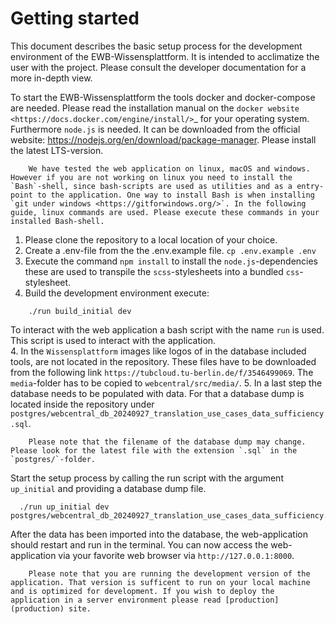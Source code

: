# Getting started
This document describes the basic setup process for the development environment of the EWB-Wissensplattform. It is intended to acclimatize the user with the project. Please consult the developer documentation for a more in-depth view.

To start the EWB-Wissensplattform the tools docker and docker-compose are needed. Please read the installation manual on the `docker website <https://docs.docker.com/engine/install/>`_ for your operating system. Furthermore `node.js` is needed. It can be downloaded from the official website: https://nodejs.org/en/download/package-manager. Please install the latest LTS-version.

```{note}
    We have tested the web application on linux, macOS and windows. However if you are not working on linux you need to install the `Bash`-shell, since bash-scripts are used as utilities and as a entry-point to the application. One way to install Bash is when installing `git under windows <https://gitforwindows.org/>`. In the following guide, linux commands are used. Please execute these commands in your installed Bash-shell. 
```
1. Please clone the repository to a local location of your choice. 
2. Create a .env-file from the the .env.example file.
`
  cp .env.example .env
`
3. Execute the command `npm install` to install the `node.js`-dependencies these are used to transpile the `scss`-stylesheets into a bundled `css`-stylesheet.
4. Build the development environment execute:
```
    ./run build_initial dev
```
To interact with the web application a bash script with the name `run` is used. This script is used to interact with the application.  
4. In the `Wissensplattform` images like logos of in the database included tools, are not located in the repository. These files have to be downloaded from the following link `https://tubcloud.tu-berlin.de/f/3546499069`. The `media`-folder has to be copied to `webcentral/src/media/`.
5. In a last step the database needs to be populated with data. For that a database dump is located inside the repository under `postgres/webcentral_db_20240927_translation_use_cases_data_sufficiency.sql`.
```{warning}
    Please note that the filename of the database dump may change. Please look for the latest file with the extension `.sql` in the `postgres/`-folder.
```

Start the setup process by calling the run script with the argument `up_initial` and providing a database dump file.
```
  ./run up_initial dev postgres/webcentral_db_20240927_translation_use_cases_data_sufficiency.sql
```
After the data has been imported into the database, the web-application should restart and run in the terminal. You can now access the web-application via your favorite web browser via `http://127.0.0.1:8000`. 
```{note}
    Please note that you are running the development version of the application. That version is sufficent to run on your local machine and is optimized for development. If you wish to deploy the application in a server environment please read [production](production) site. 
```

